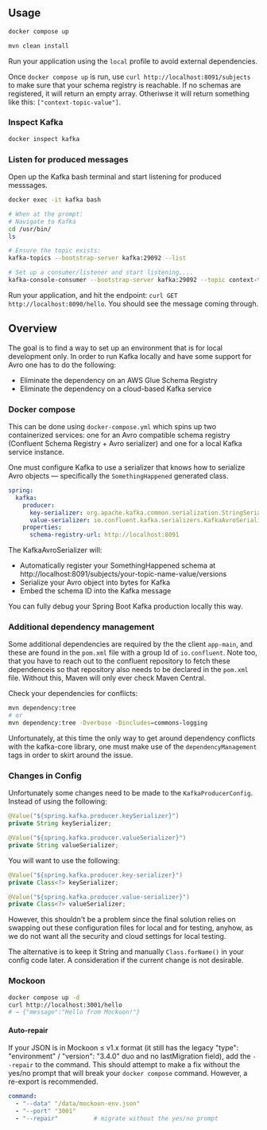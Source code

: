 
## Usage

```bash
docker compose up
```

```bash
mvn clean install
```
Run your application using the `local` profile to avoid external dependencies.

Once `docker compose up` is run, use `curl http://localhost:8091/subjects
` to make sure that your schema registry is reachable. If no schemas are registered, it will return an empty array. Otheriwse it will return something like this: `["context-topic-value"]`.

### Inspect Kafka

```bash
docker inspect kafka
```

### Listen for produced messages

Open up the Kafka bash terminal and start listening for produced messsages.
```bash
docker exec -it kafka bash

# When at the prompt:
# Navigate to Kafka
cd /usr/bin/
ls

# Ensure the topic exists:
kafka-topics --bootstrap-server kafka:29092 --list

# Set up a consumer/listener and start listening....
kafka-console-consumer --bootstrap-server kafka:29092 --topic context-topic --from-beginning
```

Run your application, and hit the endpoint: `curl GET http://localhost:8090/hello`. You should see the message coming through.

## Overview

The goal is to find a way to set up an environment that is for local development only. In order to run Kafka locally and have some support for Avro one has to do the following:

- Eliminate the dependency on an AWS Glue Schema Registry
- Eliminate the dependency on a cloud-based Kafka service

### Docker compose

This can be done using `docker-compose.yml` which spins up two containerized services: one for an Avro compatible schema registry (Confluent Schema Registry + Avro serializer) and one for a local Kafka service instance.

One must configure Kafka to use a serializer that knows how to serialize Avro objects — specifically the `SomethingHappened` generated class.

```yaml
spring:
  kafka:
    producer:
      key-serializer: org.apache.kafka.common.serialization.StringSerializer
      value-serializer: io.confluent.kafka.serializers.KafkaAvroSerializer
    properties:
      schema-registry-url: http://localhost:8091
```

The KafkaAvroSerializer will:

- Automatically register your SomethingHappened schema at http://localhost:8091/subjects/your-topic-name-value/versions
- Serialize your Avro object into bytes for Kafka
- Embed the schema ID into the Kafka message

You can fully debug your Spring Boot Kafka production locally this way.

### Additional dependency management

Some additional dependencies are required by the the client `app-main`, and these are found in the `pom.xml` file with a group Id of `io.confluent`. Note too, that you have to reach out to the confluent repository to fetch these dependenceis so that repository also needs to be declared in the `pom.xml` file. Without this, Maven will only ever check Maven Central. 

Check your dependencies for conflicts:

```bash
mvn dependency:tree
# or
mvn dependency:tree -Dverbose -Dincludes=commons-logging
```

Unfortunately, at this time the only way to get around dependency conflicts with the kafka-core library, one must make use of the `dependencyManagement` tags in order to skirt around the issue.

### Changes in Config

Unfortunately some changes need to be made to the `KafkaProducerConfig`. Instead of using the following:

```java
@Value("${spring.kafka.producer.keySerializer}")
private String keySerializer;

@Value("${spring.kafka.producer.valueSerializer}")
private String valueSerializer;
```
You will want to use the following:

```java
@Value("${spring.kafka.producer.key-serializer}")
private Class<?> keySerializer;

@Value("${spring.kafka.producer.value-serializer}")
private Class<?> valueSerializer;
```
However, this shouldn't be a problem since the final solution relies on swapping out these configuration files for local and for testing, anyhow, as we do not want all the security and cloud settings for local testing.

The alternative is to keep it String and manually `Class.forName()` in your config code later. A consideration if the current change is not desirable.

### Mockoon

```bash
docker compose up -d
curl http://localhost:3001/hello
# → {"message":"Hello from Mockoon!"}
```

#### Auto-repair

If your JSON is in Mockoon ≤ v1.x format (it still has the legacy "type": "environment" / "version": "3.4.0" duo and no lastMigration field), add the `--repair` to the command. This should attempt to make a fix without the yes/no prompt that will break your `docker compose` command. However, a re-export is recommended.

```yaml
command:
  - "--data" "/data/mockoon-env.json"
  - "--port" "3001"
  - "--repair"          # migrate without the yes/no prompt
```

